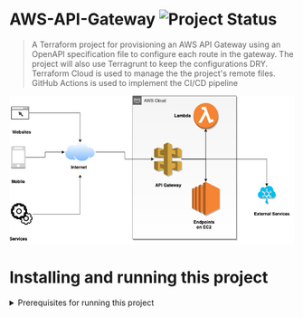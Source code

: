 # AWS-API-Gateway ![Project Status](https://img.shields.io/badge/proof--of--concept-in--progress-blue)


> A Terraform project for provisioning an AWS API Gateway using an OpenAPI specification file to configure each route in the gateway. The project will also use Terragrunt to keep the configurations DRY. Terraform Cloud is used to manage the the project's remote files. GitHub Actions is used to implement the CI/CD pipeline

<kbd><img src="./API-Gateway.jpg" /></kbd>

# Installing and running this project
<details>
  <summary>Prerequisites for running this project</summary>
  
##### The project has the following dependencies  
- AWS CLI version 2
- Terraform CLI 0.14.2 
</details>
